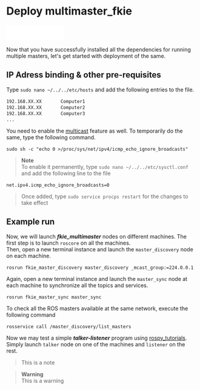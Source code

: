 # Deploy multimaster_fkie
<img src="../assets/img/ROS_logo.png" alt="drawing" height="40"/>

Now that you have successfully installed all the dependencies for running multiple masters, let's get started with deployment of the same.
## IP Adress binding & other pre-requisites
Type `sudo nano ~/../../etc/hosts` and add the following entries to the file.
```
192.168.XX.XX       Computer1
192.168.XX.XX       Computer2
192.168.XX.XX       Computer3
... 
```
You need to enable the [multicast](https://manpages.ubuntu.com/manpages/jammy/man4/multicast.4freebsd.html#:~:text=Multicast%20routing%20is%20used%20to,of%20the%20same%20data%20packets.) feature as well. To temporarily do the same, type the following command.
```
sudo sh -c "echo 0 >/proc/sys/net/ipv4/icmp_echo_ignore_broadcasts"
```
> **Note**  
> To enable it permanently, type `sudo nano ~/../../etc/sysctl.conf` and add the following line to the file
```
net.ipv4.icmp_echo_ignore_broadcasts=0
```
> Once added, type `sudo service procps restart` for the changes to take effect
## Example run
Now, we will launch ***fkie_multimaster*** nodes on different machines. The first step is to launch `roscore` on all the machines.  
Then, open a new terminal instance and launch the `master_discovery` node on each machine.
```
rosrun fkie_master_discovery master_discovery _mcast_group:=224.0.0.1
```
Again, open a new terminal instance and launch the `master_sync` node at each machine to synchronize all the topics and services.
```
rosrun fkie_master_sync master_sync
```
To check all the ROS masters available at the same network, execute the following command
```
rosservice call /master_discovery/list_masters
```
Now we may test a simple ***talker-listener*** program using [rospy_tutorials](http://wiki.ros.org/rospy_tutorials). Simply launch `talker` node on one of the machines and `listener` on the rest.

> This is a note

> **Warning**  
> This is a warning